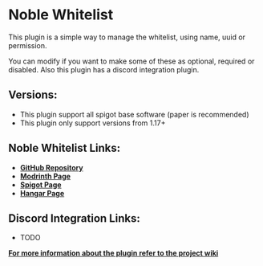 # Noble Whitelist
This plugin is a simple way to manage the whitelist, using name, uuid or permission.

You can modify if you want to make some of these as optional, required or disabled.
Also this plugin has a discord integration plugin.

## Versions:
- This plugin support all spigot base software (paper is recommended)
- This plugin only support versions from 1.17+

## Noble Whitelist Links:

- **[GitHub Repository](https://github.com/NobelD/NobleWhitelist)**
- **[Modrinth Page](https://modrinth.com/plugin/noble-whitelist)**
- **[Spigot Page](https://www.spigotmc.org/resources/noble-whitelist.113107/)**
- **[Hangar Page](https://hangar.papermc.io/NobelD/NobleWhitelist)**

## Discord Integration Links:
- TODO

**[For more information about the plugin refer to the project wiki](https://github.com/NobelD/NobleWhitelist/wiki)**
